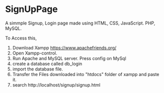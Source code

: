 # SignUpPage

A simmple Signup, Login page made using HTML, CSS, JavaScript. PHP, MySQL.

To Access this,
1. Download Xampp https://www.apachefriends.org/
2. Open Xampp-control.
3. Run Apache and MySQL server. Press config on MySql
4. create a database called db_login
5. import the database file.
6. Transfer the Files downloaded into "htdocs" folder of xampp and paste it.
7. search http://localhost/signup/signup.html
